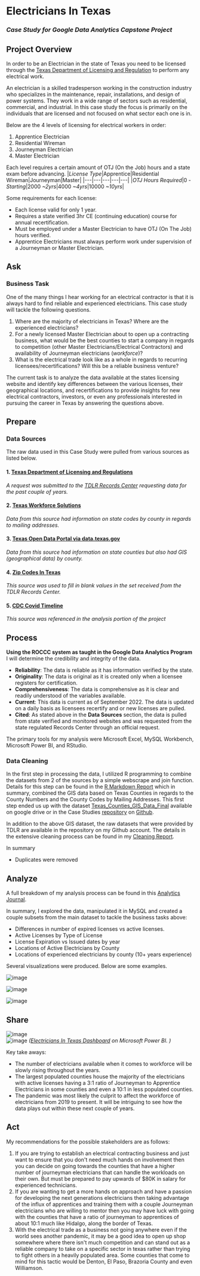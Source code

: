 # Electricians In Texas
### *Case Study for Google Data Analytics Capstone Project*

## Project Overview
In order to be an Electrician in the state of Texas you need to be licensed through the [Texas Department of Licensing and Regulation](https://www.tdlr.texas.gov/) to perform any electrical work. 

An electrician is a skilled tradesperson working in the construction industry who specializes in the maintenance, repair, installations, and design of power systems. They work in a wide range of sectors such as residential, commercial, and industrial. In this case study the focus is primarily on the individuals that are licensed and not focused on what sector each one is in. 

Below are the 4 levels of licensing for electrical workers in order:
1. Apprentice Electrician
2. Residential Wireman
3. Journeyman Electrician
4. Master Electrician

Each level requires a certain amount of OTJ (On the Job) hours and a state exam before advancing. 
|*License Type*|Apprentice|Residential Wireman|Journeyman|Master|
|---|---|---|---|---|
|*OTJ Hours Required*|0 *-Starting*|2000 *~2yrs*|4000 *~4yrs*|10000 *~10yrs*|

Some requirements for each license:
* Each license valid for only 1 year.
* Requires a state verified 3hr CE (continuing education) course for annual recertification.
* Must be employed under a Master Electrician to have OTJ (On The Job) hours verified. 
* Apprentice Electricians must always perform work under supervision of a Journeyman or Master Electrician. 

## **Ask**
### Business Task


One of the many things I hear working for an electrical contractor is that it is always hard to find reliable and experienced electricians. This case study will tackle the following questions.  
1. Where are the majority of electricians in Texas? Where are the experienced electricians?
2. For a newly licensed Master Electrician about to open up a contracting business, what would be the best counties to start a company in regards to competition (other Master Electricians/Electrical Contractors) and availability of Journeyman electricians (*workforce*)? 
3. What is the electrical trade look like as a whole in regards to recurring licensees/recertifications? Will this be a reliable business venture?

The current task is to analyze the data available at the states licensing website and identify key differences between the various licenses, their geographical locations, and recertifications to provide insights for new electrical contractors, investors, or even any professionals interested in pursuing the career in Texas by answering the questions above. 

## **Prepare**
### Data Sources

The raw data used in this Case Study were pulled from various sources as listed below. 
#### 1. [Texas Department of Licensing and Regulations](https://www.tdlr.texas.gov/LicenseSearch/licfile.asp)
*A request was submitted to the [TDLR Records Center](https://tdlr.govqa.us/WEBAPP/_rs/(S(4irhw5jw0tlwkpgiatupuotf))/SupportHome.aspx) requesting data for the past couple of years.*
#### 2. [Texas Workforce Solutions](https://www.twc.texas.gov/tax-county-codes#countyCodesForEmployersQuarterlyReport) 
*Data from this source had information on state codes by county in regards to mailing addresses.*
#### 3. [Texas Open Data Portal via data.texas.gov](https://data.texas.gov/widgets/ups3-9e8m?mobile_redirect=true)
*Data from this source had information on state counties but also had GIS (geographical data) by county.*
#### 4. [Zip Codes In Texas](https://www.unitedstateszipcodes.org/tx/#zips-list)
*This source was used to fill in blank values in the set received from the TDLR Records Center.*
#### 5. [CDC Covid Timeline](https://www.cdc.gov/museum/timeline/covid19.html#:~:text=January%2010%2C%202020,-nCoV)
*This source was referenced in the analysis portion of the project*
## **Process** 
  
**Using the ROCCC system as taught in the Google Data Analytics Program** I will determine the credibility and integrity of the data. 
* **Reliability**: The data is reliable as it has information verified by the state. 
* **Originality**: The data is original as it is created only when a licensee registers for certification.
* **Comprehensiveness**: The data is comprehensive as it is clear and readily understood of the variables available.
* **Current**: This data is current as of September 2022. The data is updated on a daily basis as licensees recertify and or new licenses are pulled. 
* **Cited**: As stated above in the **Data Sources** section, the data is pulled from state verified and monitored websites and was requested from the state regulated Records Center through an official request.  

The primary tools for my analysis were Microsoft Excel, MySQL Workbench, Microsoft Power BI, and RStudio.

### Data Cleaning

In the first step in processing the data, I utilized R programming to combine the datasets from 2 of the sources by a simple webscrape and join function. Details for this step can be found in the [R Markdown Report](https://texascountiesgisdata.netlify.app/) which in summary, combined the GIS data based on Texas Counties in regards to the County Numbers and the County Codes by Mailing Addresses. This first step ended us up with the dataset [Texas_Counties_GIS_Data_Final](https://docs.google.com/spreadsheets/d/14tZoSZokVC5MiGU60GWdX7WksUEG2_XwlfRmhH_cgo8/edit#gid=1495227071) available on google drive or in the Case Studies [repository](https://github.com/ItsMundo/Texas_GIS_Data_By_Counties) on [Github](https://github.com/).

In addition to the above GIS dataset, the raw datasets that were provided by TDLR are available in the repository on my Github account. The details in the extensive cleaning process can be found in my [Cleaning Report](https://github.com/ItsMundo/Electricians_In_Texas/blob/main/CleaningReport.md).

In summary

- Duplicates were removed 
  
## **Analyze**
  
A full breakdown of my analysis process can be found in this [Analytics Journal](https://github.com/ItsMundo/Electricians_In_Texas/blob/main/Analytics%20Journal.md).  
  
In summary, I explored the data, manipulated it in MySQL and created a couple subsets from the main dataset to tackle the business tasks above:
* Differences in number of expired licenses vs active licenses. 
* Active Licenses by Type of License
* License Expiration vs Issued dates by year
* Locations of Active Electricians by County
* Locations of experienced electricians by county (10+ years experience)
  
Several visualizations were produced. Below are some examples.  
  
![image](https://raw.githubusercontent.com/ItsMundo/Electricians_In_Texas/main/Images/TotalExpiredvsIssued.PNG?token=GHSAT0AAAAAABZW3QAJI4JARXUK5JXJWJFCY2CPRLQ)  
  
![image](https://raw.githubusercontent.com/ItsMundo/Electricians_In_Texas/main/Images/ActiveElectriciansDonut.PNG?token=GHSAT0AAAAAABZW3QAIH3JMU2MU7FQZ7MLOY2CPSRA)  
  
![image](https://raw.githubusercontent.com/ItsMundo/Electricians_In_Texas/main/Images/Top10CountiesByLicenseType.PNG?token=GHSAT0AAAAAABZW3QAJ7FAYFAIYAIMDNDYKY2CPTQQ)


## **Share**
![image](https://raw.githubusercontent.com/ItsMundo/Electricians_In_Texas/main/Images/EITDashboard1.PNG?token=GHSAT0AAAAAABZW3QAJELXTXKZRG3RXT342Y2CPUEA)  
![image](https://raw.githubusercontent.com/ItsMundo/Electricians_In_Texas/main/Images/EITDashboard2.PNG?token=GHSAT0AAAAAABZW3QAJUSFHSKCDMZDI4U5KY2CPU3A) 
*([Electricians In Texas Dashboard](https://app.powerbi.com/view?r=eyJrIjoiMmM2MWNkODQtMDhkNi00YWJjLTkxNzctYmM4YmJlNzRhMTMxIiwidCI6ImY4NWQ0YzRjLTRlZDktNDM3Yi04ZGE2LWQ2YjFkMzYxZTM2NiJ9
) on Microsoft Power BI. )*  
  
Key take aways: 
* The number of electricians available when it comes to workforce will be slowly rising throughout the years. 
* The largest populated counties house the majority of the electricians with active licenses having a 3:1 ratio of Journeyman to Apprentice Electricians in some counties and even a 10:1 in less populated counties. 
* The pandemic was most likely the culprit to affect the workforce of electricians from 2019 to present. It will be intriguing to see how the data plays out within these next couple of years. 
  
  

## **Act**
My recommendations for the possible stakeholders are as follows:
1. If you are trying to establish an electrical contracting business and just want to ensure that you don't need much hands on involvement then you can decide on going towards the counties that have a higher number of journeyman electricians that can handle the workloads on their own. But must be prepared to pay upwards of $80K in salary for experienced technicians. 
2. If you are wanting to get a more hands on approach and have a passion for developing the next generations electricians then taking advantage of the influx of apprentices and training them with a couple Journeyman electricians who are willing to mentor then you may have luck with going with the counties that have a ratio of journeyman to apprentices of about  10:1 much like Hidalgo, along the border of Texas. 
3. With the electrical trade as a business not going anywhere even if the world sees another pandemic, it may be a good idea to open up shop somewhere where there isn't much competition and can stand out as a reliable company to take on a specific sector in texas rather than trying to fight others in a heavily populated area. Some counties that come to mind for this tactic would be Denton, El Paso, Brazoria County and even Williamson. 
